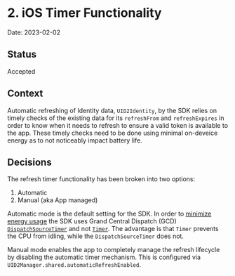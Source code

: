 # 2. iOS Timer Functionality

Date: 2023-02-02

## Status

Accepted

## Context

Automatic refreshing of Identity data, `UID2Identity`, by the SDK relies on timely checks of the existing data for its `refreshFrom` and `refreshExpires` in order to know when it needs to refresh to ensure a valid token is available to the app.  These timely checks need to be done using minimal on-deveice energy as to not noticeably impact battery life.

## Decisions

The refresh timer functionality has been broken into two options:

1. Automatic
2. Manual (aka App managed)

Automatic mode is the default setting for the SDK.  In order to [minimize energy usage](https://developer.apple.com/library/archive/documentation/Performance/Conceptual/EnergyGuide-iOS/MinimizeTimerUse.html) the SDK uses Grand Central Dispatch (GCD) [`DispatchSourceTimer`](https://developer.apple.com/documentation/dispatch/dispatchsourcetimer) and not [`Timer`](https://developer.apple.com/documentation/foundation/timer).  The advantage is that `Timer` prevents the CPU from idling, while the `DispatchSourceTimer` does not.

Manual mode enables the app to completely manage the refresh lifecycle by disabling the automatic timer mechanism.  This is configured via `UID2Manager.shared.automaticRefreshEnabled`.